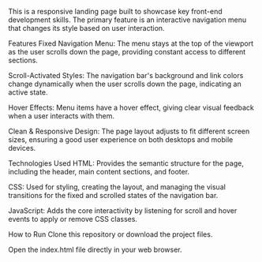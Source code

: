 This is a responsive landing page built to showcase key front-end development skills. The primary feature is an interactive navigation menu that changes its style based on user interaction.

Features
Fixed Navigation Menu: The menu stays at the top of the viewport as the user scrolls down the page, providing constant access to different sections.

Scroll-Activated Styles: The navigation bar's background and link colors change dynamically when the user scrolls down the page, indicating an active state.

Hover Effects: Menu items have a hover effect, giving clear visual feedback when a user interacts with them.

Clean & Responsive Design: The page layout adjusts to fit different screen sizes, ensuring a good user experience on both desktops and mobile devices.

Technologies Used
HTML: Provides the semantic structure for the page, including the header, main content sections, and footer.

CSS: Used for styling, creating the layout, and managing the visual transitions for the fixed and scrolled states of the navigation bar.

JavaScript: Adds the core interactivity by listening for scroll and hover events to apply or remove CSS classes.

How to Run
Clone this repository or download the project files.

Open the index.html file directly in your web browser.
